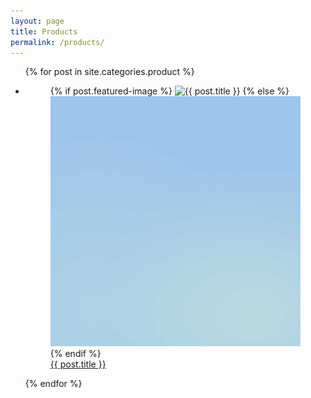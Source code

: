 ```yaml
---
layout: page
title: Products
permalink: /products/
---
```


<div class="ps__home">
  <ul class="ps__posts">
    {% for post in site.categories.product %}
    <li class="ps__posts__item">
      <figure>
        {% if post.featured-image %}
          <img src="{{ post.featured-image | prepend: site.baseurl }}" alt="{{ post.title }}">
        {% else %}
          <img src="images/feature_placeholder.jpg" alt="{{ post.title }}">
        {% endif %}
        <a href="{{ post.url | prepend: site.baseurl }}">
        <figcaption> {{ post.title }} </figcaption>
        </a>
      </figure>
    </li>
    {% endfor %}
  </ul>
